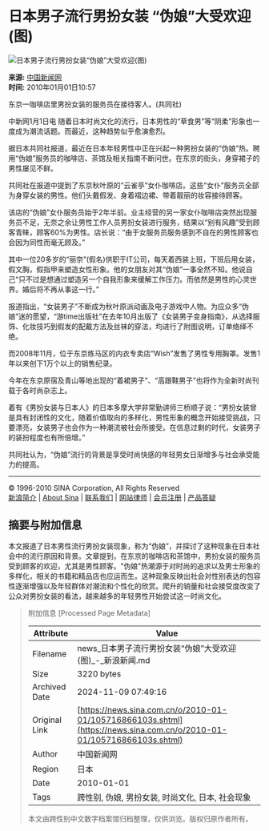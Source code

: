 # 日本男子流行男扮女装 “伪娘”大受欢迎(图)

![日本男子流行男扮女装“伪娘”大受欢迎(图)](http://i2.sinaimg.cn/dy/o/2010-01-01/1262314694_sWmwGF.jpg)

**来源:** [中国新闻网](http://www.chinanews.com.cn)  
**时间:** 2010年01月01日10:57  

东京一咖啡店里男扮女装的服务员在接待客人。(共同社)

中新网1月1日电 随着日本时尚文化的流行，日本男性的“草食男”等“阴柔”形象也一度成为潮流话题。而最近，这种趋势似乎愈演愈烈。

据日本共同社报道，最近在日本年轻男性中正在兴起一种男扮女装的“伪娘”热。聘用“伪娘”服务员的咖啡店、茶馆及相关指南不断问世。在东京的街头，身穿裙子的男性屡见不鲜。

共同社在报道中提到了东京秋叶原的“云雀亭”女仆咖啡店。这些“女仆”服务员全部为身穿女装的男性。他们头戴假发、身着褶边裙、带着靓丽的妆容接待顾客。

该店的“伪娘”女仆服务员始于2年半前。业主经营的另一家女仆咖啡店突然出现服务员不足，无奈之余让男性工作人员男扮女装进行服务，结果以“别有风趣”受到顾客青睐，顾客60%为男性。店长说：“由于女服务员服务感到不自在的男性顾客也会因为同性而毫无顾及。”

其中一位20多岁的“丽奈”(假名)供职于IT公司，每天着西装上班，下班后用女装，假文胸，假指甲来塑造女性形象。他的女朋友对其“伪娘”一事全然不知。他说自己“只不过是想通过塑造另一个自我形象来缓解工作压力。而依然是男性的心灵世界。婚后将不再从事这一行。”

报道指出，“女装男子”不断成为秋叶原派动画及电子游戏中人物。为应众多“伪娘”迷的愿望，“游time出版社”在去年10月出版了《女装男子变身指南》，从选择服饰、化妆技巧到假发的配戴方法及丝袜的穿法，均进行了附图说明，订单络绎不绝。

而2008年11月，位于东京练马区的内衣专卖店“Wish”发售了男性专用胸罩。发售1年以来创下1万个以上的销售纪录。

今年在东京原宿及青山等地出现的“着裙男子”、“高跟鞋男子”也将作为全新时尚刊载于各时尚杂志上。

着有《男扮女装与日本人》的日本多摩大学非常勤讲师三桥顺子说：“男扮女装曾是具有封闭性的文化，随着价值取向的多样化，男性形象的概念开始接受挑战，只要漂亮，女装男子也会作为一种潮流被社会所接受。在信息过剩的时代，女装男子的装扮程度也有所倍增。”

共同社认为，“伪娘”流行的背景是享受时尚快感的年轻男女日渐增多与社会承受能力的提高。  

---

© 1996-2010 SINA Corporation, All Rights Reserved  
[新浪简介](http://corp.sina.com.cn/chn/) | [About Sina](http://corp.sina.com.cn/eng/) | [联系我们](http://www.sina.com.cn/contactus.html) | [网站律师](http://www.sina.com.cn/intro/lawfirm.shtml) | [会员注册](http://members.sina.com.cn/apply/) | [产品答疑](http://help.sina.com.cn/)

## 摘要与附加信息

<!-- tcd_abstract -->
本文报道了日本男性流行男扮女装现象，称为“伪娘”，并探讨了这种现象在日本社会中的流行原因和背景。文章提到，在东京的咖啡店和茶馆中，男扮女装的服务员受到顾客的欢迎，尤其是男性顾客。"伪娘"热潮源于对时尚的追求以及男士形象的多样化，相关的书籍和精品店也应运而生。这种现象反映出社会对性别表达的包容性逐渐增强以及年轻群体对潮流和个性化的欣赏。爬升的销量和社会接受度改变了公众对男扮女装的看法，越来越多的年轻男性开始尝试这一时尚文化。
<!-- tcd_abstract_end -->

> 附加信息 [Processed Page Metadata]
>
> | Attribute       | Value                                  |
> |-----------------|----------------------------------------|
> | Filename        | news_日本男子流行男扮女装“伪娘”大受欢迎(图)_-_新浪新闻.md                             |
> | Size            | 3220 bytes                           |
> | Archived Date   | 2024-11-09 07:49:16                             |
> | Original Link   | [https://news.sina.com.cn/o/2010-01-01/105716866103s.shtml](https://news.sina.com.cn/o/2010-01-01/105716866103s.shtml)                       |
> | Author          | 中国新闻网                               |
> | Region          | 日本                               |
> | Date            | 2010-01-01                                 |
> | Tags            | 跨性别, 伪娘, 男扮女装, 时尚文化, 日本, 社会现象                                 |
>
> 本文由跨性别中文数字档案馆归档整理，仅供浏览。版权归原作者所有。
>